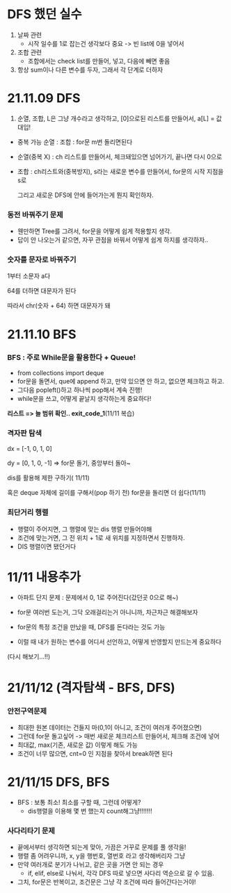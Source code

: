 # DFS 했던 실수

1. 날짜 관련
   - 시작 일수를 1로 잡는건 생각보다 중요 -> 빈 list에 0을 넣어서
2. 조합 관련
   - 조합에서는 check list를 만들어, 넣고, 다음에 빼면 좋음
3. 항상 sum이나 다른 변수를 두자, 그래서 각 단계로 더하자



# 21.11.09 DFS

1. 순열, 조합, L은 그냥 개수라고 생각하고, [0]으로된 리스트를 만들어서, a[L] = 값 대입!



- 중복 가능 순열 : 조합 : for문 m번 돌리면된다

- 순열(중복 X) : ch 리스트를 만들어서, 체크돼있으면 넘어가기, 끝나면 다시 0으로

- 조합 : ch리스트와(중복방지), s라는 새로운 변수를 만들어서, for문의 시작 지점을 s로

  그리고 새로운 DFS에 안에 들어가는게 뭔지 확인하자.



### 동전 바꿔주기 문제

- 웬만하면 Tree를 그려서, for문을 어떻게 쉽게 적용할지 생각.
- 답이 안 나오는거 같으면, 자꾸 관점을 바꿔서 어떻게 쉽게 하지를 생각하자..



### 숫자를 문자로 바꿔주기

1부터 소문자 a다

64를 더하면 대문자가 된다

따라서 chr(숫자 + 64) 하면 대문자가 돼



# 21.11.10 BFS

### BFS : 주로 While문을 활용한다 + Queue!

- from collections import deque
- for문을 돌면서, que에 append 하고, 만약 있으면 안 하고, 없으면 체크하고 하고.
- 그다음 popleft()하고 하나씩 pop해서 계속 진행!
- while문을 쓰고,  어떻게 끝날지 생각하는게 중요하다!

**리스트 => 늘 범위 확인.. exit_code_1**(11/11 복습)



### 격자판 탐색

dx = [-1, 0, 1, 0]

dy = [0, 1, 0, -1] => for문 돌기,  중앙부터 돌아~

dis를 활용해 제한 구하기( 11/11)

혹은 deque 자체에  길이를 구해서(pop 하기 전) for문을 돌리면 더 쉽다(11/11)



### 최단거리 행렬

- 행렬이 주어지면,  그 행렬에 맞는 dis 행렬 만들어야해
- 조건에 맞는거면, 그 전 위치 + 1로 새 위치를 지정하면서 진행하자.
- DIS 행렬이면 됐던거다



# 11/11 내용추가

* 아파트 단지 문제 : 문제에서 0, 1로 주어진다(갔던곳 0으로 해~)

* for문 여러번 도는거, 그닥 오래걸리는거 아니니까, 차근차근 해결해보자

*  for문의 특정 조건을 만났을 때, DFS를 돈다라는 것도 가능

  - 이럴 때 내가 원하는 변수를 어디서 선언하고, 어떻게 반영할지 만드는게 중요하다

  (다시 해보기...!!)



# 21/11/12 (격자탐색 - BFS, DFS)

### 안전구역문제

- 최대한 원본 데이터는 건들지 마(0,1이 아니고, 조건이 여러개 주어졌으면)
- 그런데 for문 돌고싶어 -> 매번 새로운 체크리스트 만들어서, 체크해 조건에 넣어
- 최대값, max(기존, 새로운 값) 이렇게 해도 가능
- 조건이 너무 많으면, cnt=0 인 지점을 찾아서 break하면 된다



# 21/11/15  DFS, BFS

- BFS : 보통 최소! 최소를 구할 때, 그런데 어떻게?
  - dis행렬을 이용해 몇 번 했는지 count해그냥!!!!!!!



### 사다리타기 문제

- 끝에서부터 생각하면 되는게 맞아, 가끔은 거꾸로 문제를 풀 생각을!
- 행렬 좀 어려우니까, x, y을 행번호, 열번호 라고 생각해버리자 그냥
- 만약 여러개로 분기가 나뉘고, 같은 곳을 가면 안 되는 경우
  - if, elif, else로 나눠서, 각각 DFS 따로 넣으면 사다리 역순으로 갈 수 있음.
- 그치, for문은 반복이고, 조건문은 그냥 각 조건에 따라 들어간다는거야!

